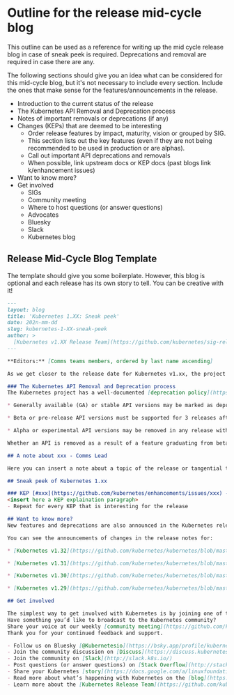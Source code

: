# Outline for the release mid-cycle blog
This outline can be used as a reference for writing up the mid cycle release blog in case of sneak peek is required. Deprecations and removal are required in case there are any.

The following sections should give you an idea what can be considered for this mid-cycle blog, but it's not necessary to include every section. Include the ones that make sense for the features/announcements in the release.

* Introduction to the current status of the release
* The Kubernetes API Removal and Deprecation process
* Notes of important removals or deprecations (if any)
* Changes (KEPs) that are deemed to be interesting
    * Order release features by impact, maturity, vision or grouped by SIG.
    * This section lists out the key features (even if they are not being recommended to be used in production or are alphas).
    * Call out important API deprecations and removals
    * When possible, link upstream docs or KEP docs (past blogs link k/enhancement issues)
* Want to know more?
* Get involved
    * SIGs
    * Community meeting
    * Where to host questions (or answer questions) 
    * Advocates
    * Bluesky
    * Slack
    * Kubernetes blog


## Release Mid-Cycle Blog Template

The template should give you some boilerplate. However, this blog is optional and each release has its own story to tell. You can be creative with it!

```md
---
layout: blog
title: 'Kubernetes 1.XX: Sneak peek'
date: 202n-mm-dd
slug: kubernetes-1-XX-sneak-peek
author: >
  [Kubernetes v1.XX Release Team](https://github.com/kubernetes/sig-release/blob/master/releases/release-1.XX/release-team.md)
---

**Editors:** [Comms teams members, ordered by last name ascending]

As we get closer to the release date for Kubernetes v1.xx, the project develops and matures, features may be deprecated, removed, or replaced with better ones for the project's overall health. This blog outlines some of the planned changes for the Kubernetes 1.xx release, that the release team feels you should be aware of for the continued maintenance of your Kubernetes environment and keeping up to date with the latest changes. The information listed below is based on the current status of the v1.xx release and may change before the actual release date. 

### The Kubernetes API Removal and Deprecation process
The Kubernetes project has a well-documented [deprecation policy](https://kubernetes.io/docs/reference/using-api/deprecation-policy/) for features. This policy states that stable APIs may only be deprecated when a newer, stable version of that same API is available and that APIs have a minimum lifetime for each stability level. A deprecated API has been marked for removal in a future Kubernetes release, it will continue to function until removal (at least one year from the deprecation), but usage will result in a warning being displayed. Removed APIs are no longer available in the current version, at which point you must migrate to using the replacement.

* Generally available (GA) or stable API versions may be marked as deprecated but must not be removed within a major version of Kubernetes.

* Beta or pre-release API versions must be supported for 3 releases after the deprecation.

* Alpha or experimental API versions may be removed in any release without prior deprecation notice, this process can become a withdrawal in cases where a different implementation for the same feature is already in place.

Whether an API is removed as a result of a feature graduating from beta to stable or because that API simply did not succeed, all removals comply with this deprecation policy. Whenever an API is removed, migration options are communicated in the [documentation](https://kubernetes.io/docs/reference/using-api/deprecation-guide/).

## A note about xxx - Comms Lead

Here you can insert a note about a topic of the release or tangential to it. This can be a note about a feature, a process, or a community initiative that you think is important to highlight in the mid-cycle blog.

## Sneak peek of Kubernetes 1.xx

### KEP [#xxx](https://github.com/kubernetes/enhancements/issues/xxx) - Comms Owner
<insert here a KEP explaination paragraph>
- Repeat for every KEP that is interesting for the release

## Want to know more?
New features and deprecations are also announced in the Kubernetes release notes. We will formally announce what's new in [Kubernetes v1.xx](https://github.com/kubernetes/kubernetes/blob/master/CHANGELOG/CHANGELOG-1.xx.md) as part of the CHANGELOG for that release.

You can see the announcements of changes in the release notes for:

* [Kubernetes v1.32](https://github.com/kubernetes/kubernetes/blob/master/CHANGELOG/CHANGELOG-1.32.md)

* [Kubernetes v1.31](https://github.com/kubernetes/kubernetes/blob/master/CHANGELOG/CHANGELOG-1.31.md)

* [Kubernetes v1.30](https://github.com/kubernetes/kubernetes/blob/master/CHANGELOG/CHANGELOG-1.30.md)

* [Kubernetes v1.29](https://github.com/kubernetes/kubernetes/blob/master/CHANGELOG/CHANGELOG-1.29.md)

## Get involved

The simplest way to get involved with Kubernetes is by joining one of the many [Special Interest Groups](https://github.com/kubernetes/community/blob/master/sig-list.md) (SIGs) that align with your interests. 
Have something you’d like to broadcast to the Kubernetes community? 
Share your voice at our weekly [community meeting](https://github.com/kubernetes/community/tree/master/communication), and through the channels below. 
Thank you for your continued feedback and support.

- Follow us on Bluesky [@Kubernetesio](https://bsky.app/profile/kubernetes.io) for the latest updates
- Join the community discussion on [Discuss](https://discuss.kubernetes.io/)
- Join the community on [Slack](http://slack.k8s.io/)
- Post questions (or answer questions) on [Stack Overflow](http://stackoverflow.com/questions/tagged/kubernetes)
- Share your Kubernetes [story](https://docs.google.com/a/linuxfoundation.org/forms/d/e/1FAIpQLScuI7Ye3VQHQTwBASrgkjQDSS5TP0g3AXfFhwSM9YpHgxRKFA/viewform)
- Read more about what’s happening with Kubernetes on the [blog](https://kubernetes.io/blog/)
- Learn more about the [Kubernetes Release Team](https://github.com/kubernetes/sig-release/tree/master/release-team)
```